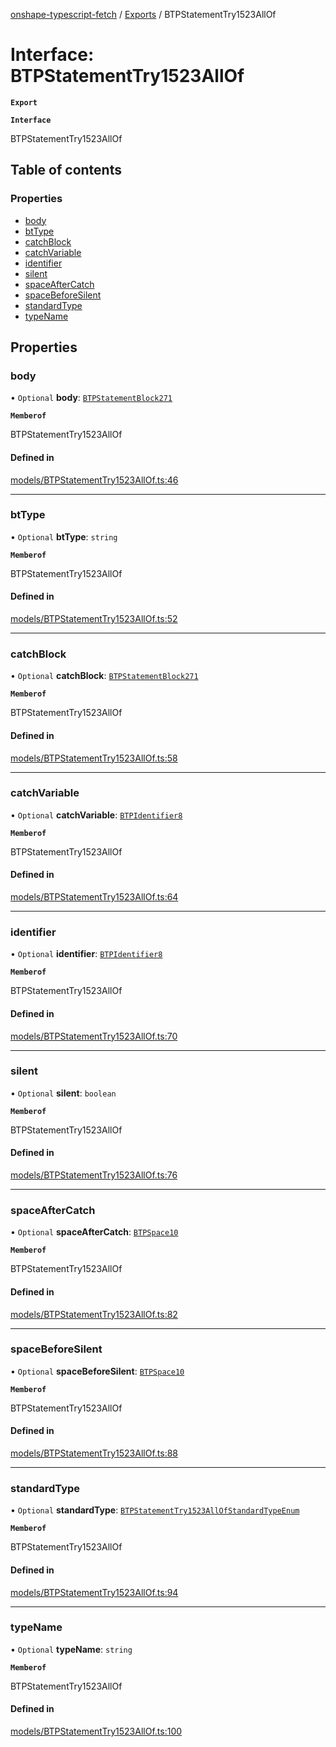 [onshape-typescript-fetch](../README.md) / [Exports](../modules.md) / BTPStatementTry1523AllOf

# Interface: BTPStatementTry1523AllOf

**`Export`**

**`Interface`**

BTPStatementTry1523AllOf

## Table of contents

### Properties

- [body](BTPStatementTry1523AllOf.md#body)
- [btType](BTPStatementTry1523AllOf.md#bttype)
- [catchBlock](BTPStatementTry1523AllOf.md#catchblock)
- [catchVariable](BTPStatementTry1523AllOf.md#catchvariable)
- [identifier](BTPStatementTry1523AllOf.md#identifier)
- [silent](BTPStatementTry1523AllOf.md#silent)
- [spaceAfterCatch](BTPStatementTry1523AllOf.md#spaceaftercatch)
- [spaceBeforeSilent](BTPStatementTry1523AllOf.md#spacebeforesilent)
- [standardType](BTPStatementTry1523AllOf.md#standardtype)
- [typeName](BTPStatementTry1523AllOf.md#typename)

## Properties

### body

• `Optional` **body**: [`BTPStatementBlock271`](BTPStatementBlock271.md)

**`Memberof`**

BTPStatementTry1523AllOf

#### Defined in

[models/BTPStatementTry1523AllOf.ts:46](https://github.com/toebes/onshape-typescript-fetch/blob/3e11ae1/models/BTPStatementTry1523AllOf.ts#L46)

___

### btType

• `Optional` **btType**: `string`

**`Memberof`**

BTPStatementTry1523AllOf

#### Defined in

[models/BTPStatementTry1523AllOf.ts:52](https://github.com/toebes/onshape-typescript-fetch/blob/3e11ae1/models/BTPStatementTry1523AllOf.ts#L52)

___

### catchBlock

• `Optional` **catchBlock**: [`BTPStatementBlock271`](BTPStatementBlock271.md)

**`Memberof`**

BTPStatementTry1523AllOf

#### Defined in

[models/BTPStatementTry1523AllOf.ts:58](https://github.com/toebes/onshape-typescript-fetch/blob/3e11ae1/models/BTPStatementTry1523AllOf.ts#L58)

___

### catchVariable

• `Optional` **catchVariable**: [`BTPIdentifier8`](BTPIdentifier8.md)

**`Memberof`**

BTPStatementTry1523AllOf

#### Defined in

[models/BTPStatementTry1523AllOf.ts:64](https://github.com/toebes/onshape-typescript-fetch/blob/3e11ae1/models/BTPStatementTry1523AllOf.ts#L64)

___

### identifier

• `Optional` **identifier**: [`BTPIdentifier8`](BTPIdentifier8.md)

**`Memberof`**

BTPStatementTry1523AllOf

#### Defined in

[models/BTPStatementTry1523AllOf.ts:70](https://github.com/toebes/onshape-typescript-fetch/blob/3e11ae1/models/BTPStatementTry1523AllOf.ts#L70)

___

### silent

• `Optional` **silent**: `boolean`

**`Memberof`**

BTPStatementTry1523AllOf

#### Defined in

[models/BTPStatementTry1523AllOf.ts:76](https://github.com/toebes/onshape-typescript-fetch/blob/3e11ae1/models/BTPStatementTry1523AllOf.ts#L76)

___

### spaceAfterCatch

• `Optional` **spaceAfterCatch**: [`BTPSpace10`](BTPSpace10.md)

**`Memberof`**

BTPStatementTry1523AllOf

#### Defined in

[models/BTPStatementTry1523AllOf.ts:82](https://github.com/toebes/onshape-typescript-fetch/blob/3e11ae1/models/BTPStatementTry1523AllOf.ts#L82)

___

### spaceBeforeSilent

• `Optional` **spaceBeforeSilent**: [`BTPSpace10`](BTPSpace10.md)

**`Memberof`**

BTPStatementTry1523AllOf

#### Defined in

[models/BTPStatementTry1523AllOf.ts:88](https://github.com/toebes/onshape-typescript-fetch/blob/3e11ae1/models/BTPStatementTry1523AllOf.ts#L88)

___

### standardType

• `Optional` **standardType**: [`BTPStatementTry1523AllOfStandardTypeEnum`](../modules.md#btpstatementtry1523allofstandardtypeenum-1)

**`Memberof`**

BTPStatementTry1523AllOf

#### Defined in

[models/BTPStatementTry1523AllOf.ts:94](https://github.com/toebes/onshape-typescript-fetch/blob/3e11ae1/models/BTPStatementTry1523AllOf.ts#L94)

___

### typeName

• `Optional` **typeName**: `string`

**`Memberof`**

BTPStatementTry1523AllOf

#### Defined in

[models/BTPStatementTry1523AllOf.ts:100](https://github.com/toebes/onshape-typescript-fetch/blob/3e11ae1/models/BTPStatementTry1523AllOf.ts#L100)
